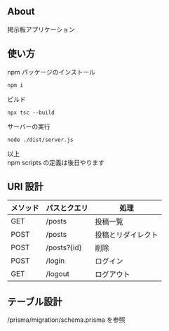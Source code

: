 ## About

掲示板アプリケーション

## 使い方

npm パッケージのインストール

```
npm i
```

ビルド

```
npx tsc --build
```

サーバーの実行

```
node ./dist/server.js
```

以上  
npm scripts の定義は後日やります

## URI 設計

| メソッド | パスとクエリ | 処理               |
| -------- | ------------ | ------------------ |
| GET      | /posts       | 投稿一覧           |
| POST     | /posts       | 投稿とリダイレクト |
| POST     | /posts?{id}  | 削除               |
| POST     | /login       | ログイン           |
| GET      | /logout      | ログアウト         |

## テーブル設計

/prisma/migration/schema.prisma を参照
